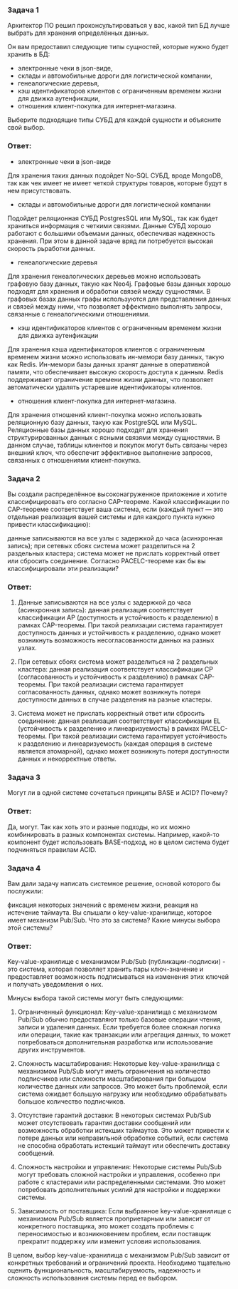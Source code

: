 ### Задача 1
Архитектор ПО решил проконсультироваться у вас, какой тип БД лучше выбрать для хранения определённых данных.

Он вам предоставил следующие типы сущностей, которые нужно будет хранить в БД:

- электронные чеки в json-виде,
- склады и автомобильные дороги для логистической компании,
- генеалогические деревья,
- кэш идентификаторов клиентов с ограниченным временем жизни для движка аутенфикации,
- отношения клиент-покупка для интернет-магазина.

Выберите подходящие типы СУБД для каждой сущности и объясните свой выбор.

### Ответ:
- электронные чеки в json-виде

Для хранения таких данных подойдет No-SQL СУБД, вроде MongoDB, так как чек имеет не имеет четкой структуры товаров, которые будут в нем присутствовать.

- склады и автомобильные дороги для логистической компании

Подойдет реляционная СУБД PostgresSQL или MySQL, так как будет храниться информация с четкими связями. Данные СУБД хорошо работают с большими объемами данных, обеспечивая надежность хранения. При этом в данной задаче вряд ли потребуется высокая скорость рьработки данных.

- генеалогические деревья

Для хранения генеалогических деревьев можно использовать графовую базу данных, такую как Neo4j. Графовые базы данных хорошо подходят для хранения и обработки связей между сущностями. В графовых базах данных графы используются для представления данных и связей между ними, что позволяет эффективно выполнять запросы, связанные с генеалогическими отношениями.

- кэш идентификаторов клиентов с ограниченным временем жизни для движка аутенфикации

Для хранения кэша идентификаторов клиентов с ограниченным временем жизни можно использовать ин-мемори базу данных, такую как Redis. Ин-мемори базы данных хранят данные в оперативной памяти, что обеспечивает высокую скорость доступа к данным. Redis поддерживает ограничение времени жизни данных, что позволяет автоматически удалять устаревшие идентификаторы клиентов.

- отношения клиент-покупка для интернет-магазина.

Для хранения отношений клиент-покупка можно использовать реляционную базу данных, такую как PostgreSQL или MySQL. Реляционные базы данных хорошо подходят для хранения структурированных данных с ясными связями между сущностями. В данном случае, таблицы клиентов и покупок могут быть связаны через внешний ключ, что обеспечит эффективное выполнение запросов, связанных с отношениями клиент-покупка.

###  Задача 2
Вы создали распределённое высоконагруженное приложение и хотите классифицировать его согласно CAP-теореме. Какой классификации по CAP-теореме соответствует ваша система, если (каждый пункт — это отдельная реализация вашей системы и для каждого пункта нужно привести классификацию):

данные записываются на все узлы с задержкой до часа (асинхронная запись);
при сетевых сбоях система может разделиться на 2 раздельных кластера;
система может не прислать корректный ответ или сбросить соединение.
Согласно PACELC-теореме как бы вы классифицировали эти реализации?

### Ответ:

1) Данные записываются на все узлы с задержкой до часа (асинхронная запись): данная реализация соответствует классификации AP (доступность и устойчивость к разделению) в рамках CAP-теоремы. При такой реализации система гарантирует доступность данных и устойчивость к разделению, однако может возникнуть возможность несогласованности данных на разных узлах.

2) При сетевых сбоях система может разделиться на 2 раздельных кластера: данная реализация соответствует классификации CP (согласованность и устойчивость к разделению) в рамках CAP-теоремы. При такой реализации система гарантирует согласованность данных, однако может возникнуть потеря доступности данных в случае разделения на разные кластеры.

3) Система может не прислать корректный ответ или сбросить соединение: данная реализация соответствует классификации EL (устойчивость к разделению и линеаризуемость) в рамках PACELC-теоремы. При такой реализации система гарантирует устойчивость к разделению и линеаризуемость (каждая операция в системе является атомарной), однако может возникнуть потеря доступности данных и некорректные ответы.

### Задача 3
Могут ли в одной системе сочетаться принципы BASE и ACID? Почему?

### Ответ:
Да, могут. Так как хоть это и разные подходы, но их можно комбинировать в разных компонентах системы. Например, какой-то компонент будет использовать BASE-подход, но в целом система будет подчиняться правилам ACID.

### Задача 4
Вам дали задачу написать системное решение, основой которого бы послужили:

фиксация некоторых значений с временем жизни,
реакция на истечение таймаута.
Вы слышали о key-value-хранилище, которое имеет механизм Pub/Sub. Что это за система? Какие минусы выбора этой системы?

### Ответ:

Key-value-хранилище с механизмом Pub/Sub (публикации-подписки) - это система, которая позволяет хранить пары ключ-значение и предоставляет возможность подписываться на изменения этих ключей и получать уведомления о них.

Минусы выбора такой системы могут быть следующими:

1. Ограниченный функционал: Key-value-хранилища с механизмом Pub/Sub обычно предоставляют только базовые операции чтения, записи и удаления данных. Если требуется более сложная логика или операции, такие как транзакции или агрегация данных, то может потребоваться дополнительная разработка или использование других инструментов.

2. Сложность масштабирования: Некоторые key-value-хранилища с механизмом Pub/Sub могут иметь ограничения на количество подписчиков или сложности масштабирования при большом количестве данных или запросов. Это может быть проблемой, если система ожидает большую нагрузку или необходимо обрабатывать большое количество подписчиков.

3. Отсутствие гарантий доставки: В некоторых системах Pub/Sub может отсутствовать гарантия доставки сообщений или возможность обработки истекших таймаутов. Это может привести к потере данных или неправильной обработке событий, если система не способна обработать истекший таймаут или обеспечить доставку сообщений.

4. Сложность настройки и управления: Некоторые системы Pub/Sub могут требовать сложной настройки и управления, особенно при работе с кластерами или распределенными системами. Это может потребовать дополнительных усилий для настройки и поддержки системы.

5. Зависимость от поставщика: Если выбранное key-value-хранилище с механизмом Pub/Sub является проприетарным или зависит от конкретного поставщика, это может создать проблемы с переносимостью и возникновением проблем, если поставщик прекратит поддержку или изменит условия использования.

В целом, выбор key-value-хранилища с механизмом Pub/Sub зависит от конкретных требований и ограничений проекта. Необходимо тщательно оценить функциональность, масштабируемость, надежность и сложность использования системы перед ее выбором.
